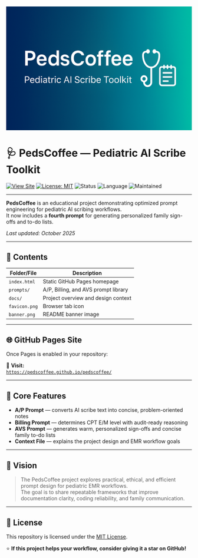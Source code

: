 ![PedsCoffee Banner](banner.png)

# 🩺 PedsCoffee — Pediatric AI Scribe Toolkit

[![View Site](https://img.shields.io/badge/View_Site-pedscoffee.github.io-blue?logo=github)](https://your-username.github.io/pedscoffee/)
[![License: MIT](https://img.shields.io/badge/License-MIT-green.svg)](LICENSE)
![Status](https://img.shields.io/badge/Status-Production_v2.3-4caf50)
![Language](https://img.shields.io/badge/Format-Plain_Text-blueviolet)
![Maintained](https://img.shields.io/badge/Maintained-Yes-success)

---

**PedsCoffee** is an educational project demonstrating optimized prompt engineering for pediatric AI scribing workflows.  
It now includes a **fourth prompt** for generating personalized family sign-offs and to-do lists.

_Last updated: October 2025_

---

## 🧱 Contents
| Folder/File | Description |
|--------------|-------------|
| `index.html` | Static GitHub Pages homepage |
| `prompts/` | A/P, Billing, and AVS prompt library |
| `docs/` | Project overview and design context |
| `favicon.png` | Browser tab icon |
| `banner.png` | README banner image |

---

## 🌐 GitHub Pages Site
Once Pages is enabled in your repository:

🔗 **Visit:**  
[`https://pedscoffee.github.io/pedscoffee/`](https://pedscoffee.github.io/pedscoffee/)

---

## 🧠 Core Features
- **A/P Prompt** — converts AI scribe text into concise, problem-oriented notes  
- **Billing Prompt** — determines CPT E/M level with audit-ready reasoning  
- **AVS Prompt** — generates warm, personalized sign-offs and concise family to-do lists  
- **Context File** — explains the project design and EMR workflow goals  

---

## 🌈 Vision
> The PedsCoffee project explores practical, ethical, and efficient prompt design for pediatric EMR workflows.  
> The goal is to share repeatable frameworks that improve documentation clarity, coding reliability, and family communication.

---

## 📄 License
This repository is licensed under the [MIT License](LICENSE).

⭐ **If this project helps your workflow, consider giving it a star on GitHub!**
